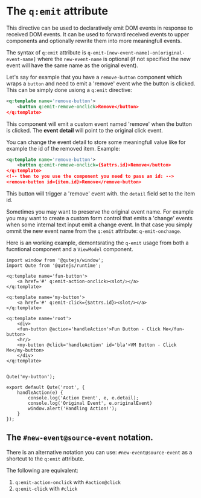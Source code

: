 # The `q:emit` attribute

This directive can be used to declaratively emit DOM events in response to received DOM events. It can be used to forward received events to upper components and optionally rewrite them into more meaningfull events.

The syntax of `q:emit` attribute is `q-emit-[new-event-name]-on[original-event-name]` where the `new-event-name` is optional (if not specified the new event will have the same name as the original event).

Let's say for example that you have a `remove-button` component which wraps a `button` and need to emit a 'remove' event whe the button is clicked. This can be simply done usiong a `q:emit` directive:

```xml
<q:template name='remove-button'>
	<button q:emit-remove-onclick>Remove</button>
</q:template>
```

This component will emit a custom event named 'remove' when the button is clicked. The **event detail** will point to the original click event.

You can change the event detail to store some meaningfull value like for example the id of the removed item. Example:

```xml
<q:template name='remove-button'>
	<button q:emit-remove-onclick={$attrs.id}>Remove</button>
</q:template>
<!-- then to you use the component you need to pass an id: -->
<remove-button id={item.id}>Remove</remove-button>
```

This button will trigger a 'remove' event with. the `detail` field set to the item id.

Sometimes you may want to preserve the original event name. For example you may want to create a custom form control that emits a 'change' events when some internal text input emit a change event. In that case you simply ommit the new event name from the `q:emit` attribute: `q-emit-onchange`.

Here is an working example, demontsrating the `q-emit` usage from both a fucntional component and a `ViewModel` component.

```jsq
import window from '@qutejs/window';
import Qute from '@qutejs/runtime';

<q:template name='fun-button'>
	<a href='#' q:emit-action-onclick><slot/></a>
</q:template>

<q:template name='my-button'>
	<a href='#' q:emit-click={$attrs.id}><slot/></a>
</q:template>

<q:template name='root'>
	<div>
	<fun-button @action='handleAction'>Fun Button - Click Me</fun-button>
	<hr/>
	<my-button @click='handleAction' id='bla'>VM Button - Click Me</my-button>
	</div>
</q:template>


Qute('my-button');

export default Qute('root', {
	handleAction(e) {
		console.log('Action Event', e, e.detail);
		console.log('Original Event', e.originalEvent)
		window.alert('Handling Action!');
	}
});
```

## The `#new-event@source-event` notation.

There is an alternative notation you can use: `#new-event@source-event` as a shortcut to the `q:emit` attribute.

The following are equivalent:

1. `q:emit-action-onclick` with `#action@click`
2. `q:emit-click` with `#click`

